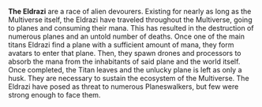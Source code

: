 **The Eldrazi** are a race of alien devourers. Existing for nearly as long as the Multiverse itself, the Eldrazi have traveled throughout the Multiverse, going to planes and consuming their mana. This has resulted in the destruction of numerous planes and an untold number of deaths. Once one of the main titans Eldrazi find a plane with a sufficient amount of mana, they form avatars to enter that plane. Then, they spawn drones and processors to absorb the mana from the inhabitants of said plane and the world itself. Once completed, the Titan leaves and the unlucky plane is left as only a husk. They are necessary to sustain the ecosystem of the Multiverse. The Eldrazi have posed as threat to numerous Planeswalkers, but few were strong enough to face them.